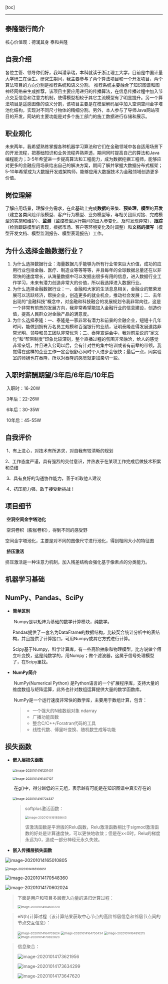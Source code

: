 [toc]

---

## 泰隆银行简介

 核心价值观：德润其身 泰和共隆 





## 自我介绍

​		各位主管、领导你们好，我叫潘承瑞，本科就读于浙江理工大学，目前是中国计量大学研三在读生。研究生期间，我主要参与了两个算法项目和一个开发项目，两个算法项目的方向分别是推荐系统和语义分割。    推荐系统主要融合了知识图谱和图神经网络来生成推荐，该项目主要应用递归的传播算法，在信息传播过程中加入节点交互信息和注意力机制，使得模型相较于其它主流模型有了明显提升。另一个算法项目是遥感图像的语义分割，该项目主要是在模型解码层中加入空洞空间金字塔池化结构，实现对不同尺寸物体的精细分割。另外，本人参与了导师Java网站项目的开发，网站的主要功能是对多个施工部门的施工数据进行存储和展示。



## 职业规化

​		未来两年，我希望熟练掌握各种机器学习算法和它们在金融领域中各自适用场景下的开发流程，把基础知识和业务流程弄熟弄透，期间同时提高自己的算法和Java编程能力；3-5年希望进一步提高算法和工程能力，成为数据挖掘工程师，能够应对更多的金融应用场景给出自己的解决方案，期间了解并掌握大数据分布式框架；5-10年希望成为大数据开发或架构师，能够应用大数据技术为金融领域创造更多价值。



## 岗位理解

​		了解应用场景，理解业务需求，在此基础上完成**数据**的采集、**预处理**，**模型**的**开发**（建立各类风险评级模型、客户行为模型、业务模型等，与相关团队对接、完成模型的实施和维护）、**监测**（监控模型运行期间的出入参变化、及时发现异常）、**跟踪**（检验跟踪模型的表现，根据市场、客户等环境变化及时调整）和**文档的撰写**（模型开发文档、模型监测报告、模型表现报告）工作。



## 为什么选择金融数据行业？

1. 为什么选择数据行业：海量数据几乎能够为所有行业带来巨大价值，成功的应用行业包括金融、医疗、制造业等等等等，并且每年的全球数据总量还在以非常快的速度增长，从海量数据中可以发掘出很多有用的信息，进入数据行业工作学习，未来有潜力创造非常大的价值，所以我选择进入数据行业。
2. 为什么选择金融数据行业：一、金融和大家的生活息息相关，金融业的繁荣发展可以活跃经济，帮扶企业，创造更多的就业机会，推动社会发展；二、去年出现的“金融科技”概念中，对金融和科技融合的发展规划令我非常向往，这是一个非常有前景的发展方向，我非常希望能加入金融行业的信息建设，创造价值，提高人民群众对金融产品的满意度。
3. 为什么选择泰隆：一、泰隆是一家非常有潜力和前景的金融企业，短短十几年时间，能做到拥有万名员工规模和百强银行的业绩，证明泰隆走得发展道路非常光明、领导和员工团队非常优秀；二、泰隆宣讲会中，我对前辈说的“家文化”和“帮带制度”印象比较深刻，整个直播过程的氛围非常融洽，给人的感觉非常亲切，并且进入公司以后，会有针对性的集中培训或者有前辈的带领，我觉得在这样的企业工作一定会很舒心同时个人进步会很快；最后一点，同实验室的师姐也在泰隆，所以对泰隆的感觉就更加亲切一些。



## 入职时薪酬期望/3年后/6年后/10年后 

​	入职时：16-20W

​	3年后：22-26W

​	6年后：30-35W

​	10年后：45-55W



## 自我评价

​	1、有上进心，对技术有所追求，对自我有较清晰的规划

​	2、工作态度严谨，具有强烈的交付意识，并热衷于在某项工作完成后做技术积累和总结

​	3、具有良好的沟通协作能力，善于听取他人建议

​	4、抗压能力强，敢于接受新挑战！





## 项目细节

​	**空洞空间金字塔池化**

​		空洞卷积（膨胀卷积），得到不同的感受野

​		空间金字塔池化，主要是对不同的图像尺寸进行池化，得到相同大小的特征图

​	**挤压激活**

​		挤压激活是一种注意力机制，加入残差结构会强化基于像素点的分类能力。



## 机器学习基础



## NumPy、Pandas、SciPy

* **简单区别**

  ​	Numpy是以矩阵为基础的数学计算模块，纯数学。

  ​	Pandas提供了一套名为DataFrame的数据结构，比较契合统计分析中的表结构，并且提供了计算接口，可用Numpy或其它方式进行计算。

  ​	Scipy基于Numpy，科学计算库，有一些高阶抽象和物理模型。比方说做个傅立叶变换，这是纯数学的，用Numpy；做个滤波器，这属于信号处理模型了，在Scipy里找。

* **NumPy简介**

  ​	NumPy(Numerical Python) 是Python语言的一个扩展程序库，支持大量的维度数组与矩阵运算，此外也针对数组运算提供大量的数学函数库。

  ​	NumPy是一个运行速度非常快的数学库，主要用于数组计算，包含：

  > * 一个强大的N维数组对象 ndarray
  > * 广播功能函数
  > * 整合C/C++/Foratran代码的工具
  > * 线性代数、傅里叶变换、随机数生成等功能

  

## 损失函数

* **嵌入层损失函数**

  ​	<img src="../images/泰隆/image-20201014161231401.png" alt="image-20201014161231401" style="zoom:67%;" />

  <img src="../images/泰隆/image-20201014161407127.png" alt="image-20201014161407127" style="zoom:67%;" />

  ​																在g()中，得分越低的三元组，表示越有可能是在知识图谱中真实存在的

  ​	<img src="../images/泰隆/image-20201014161724337.png" alt="image-20201014161724337" style="zoom:67%;" />

  > softplus激活函数：
  >
  > <img src="../images/泰隆/image-20201014161858643.png" alt="image-20201014161858643" style="zoom:67%;" />
  >
  > ​	该激活函数是平滑版的Relu函数，Relu激活函数相比于sigmod激活函数的好处是计算速度快，可以更快地收敛；但是在x<0时，Relu的梯度永远为0，造成一部分神经元永久失效。

*  **嵌入传播层损失函数**

  ![image-20201014165010805](../images/泰隆/image-20201014165010805.png)

  <img src="../images/泰隆/image-20201014165106651.png" alt="image-20201014165106651" style="zoom:67%;" />

  ![image-20201014170548360](../images/泰隆/image-20201014170548360.png)

  ![image-20201014170602024](../images/泰隆/image-20201014170602024.png)

  

  

  > 下面是用户和项目多层嵌入向量的递归计算过程：
  >
  > <img src="../images/泰隆/image-20201014164603720.png" alt="image-20201014164603720" style="zoom:67%;" />

  

  > eN(h)计算过程（该计算结果获取中心节点的高阶邻居信息和邻居节点间的节点交互信息）：
  >
  > <img src="../images/泰隆/image-20201014164703624.png" alt="image-20201014164703624" style="zoom:67%;" />
  >
  > <img src="../images/泰隆/image-20201014164750434.png" alt="image-20201014164750434" style="zoom:67%;" />
  >
  > <img src="../images/泰隆/image-20201014164816215.png" alt="image-20201014164816215" style="zoom:67%;" />
  >
  > <img src="../images/泰隆/image-20201014170822823.png" alt="image-20201014170822823" style="zoom:67%;" />

  

  > 信息聚合：
  >
  > ![image-20201014173621956](../images/泰隆/image-20201014173621956.png)
  >
  > ![image-20201014173634299](../images/泰隆/image-20201014173634299.png)
  >
  > ![image-20201014173647620](../images/泰隆/image-20201014173647620.png)



## 
